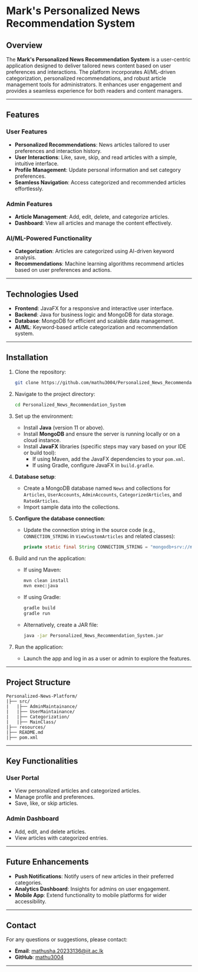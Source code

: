 # Mark's Personalized News Recommendation System

## Overview
The **Mark's Personalized News Recommendation System** is a user-centric application designed to deliver tailored news content based on user preferences and interactions. The platform incorporates AI/ML-driven categorization, personalized recommendations, and robust article management tools for administrators. It enhances user engagement and provides a seamless experience for both readers and content managers.

---

## Features
### **User Features**
- **Personalized Recommendations**: News articles tailored to user preferences and interaction history.
- **User Interactions**: Like, save, skip, and read articles with a simple, intuitive interface.
- **Profile Management**: Update personal information and set category preferences.
- **Seamless Navigation**: Access categorized and recommended articles effortlessly.

### **Admin Features**
- **Article Management**: Add, edit, delete, and categorize articles.
- **Dashboard**: View all articles and manage the content effectively.

### **AI/ML-Powered Functionality**
- **Categorization**: Articles are categorized using AI-driven keyword analysis.
- **Recommendations**: Machine learning algorithms recommend articles based on user preferences and actions.

---

## Technologies Used
- **Frontend**: JavaFX for a responsive and interactive user interface.
- **Backend**: Java for business logic and MongoDB for data storage.
- **Database**: MongoDB for efficient and scalable data management.
- **AI/ML**: Keyword-based article categorization and recommendation system.

---

## Installation
1. Clone the repository:
   ```bash
   git clone https://github.com/mathu3004/Personalized_News_Recommendation_System
   ```
2. Navigate to the project directory:
   ```bash
   cd Personalized_News_Recommendation_System
   ```
3. Set up the environment:
   - Install **Java** (version 11 or above).
   - Install **MongoDB** and ensure the server is running locally or on a cloud instance.
   - Install **JavaFX** libraries (specific steps may vary based on your IDE or build tool):
     - If using Maven, add the JavaFX dependencies to your `pom.xml`.
     - If using Gradle, configure JavaFX in `build.gradle`.

4. **Database setup**:
   - Create a MongoDB database named `News` and collections for `Articles`, `UserAccounts`, `AdminAccounts`, `CategorizedArticles`, and `RatedArticles`.
   - Import sample data into the collections.

5. **Configure the database connection**:
   - Update the connection string in the source code (e.g., `CONNECTION_STRING` in `ViewCustomArticles` and related classes):
     ```java
     private static final String CONNECTION_STRING = "mongodb+srv://mathu0404:Janu3004@cluster3004.bmusn.mongodb.net/?retryWrites=true&w=majority&appName=Cluster3004";
     ```

6. Build and run the application:
   - If using Maven:
     ```bash
     mvn clean install
     mvn exec:java
     ```
   - If using Gradle:
     ```bash
     gradle build
     gradle run
     ```
   - Alternatively, create a JAR file:
     ```bash
     java -jar Personalized_News_Recommendation_System.jar
     ```

7. Run the application:
   - Launch the app and log in as a user or admin to explore the features.

---

## Project Structure
```
Personalized-News-Platform/
|├── src/
|   |├── AdminMaintainance/
|   |├── UserMaintainance/
|   |├── Categorization/
|   |├── MainClass/
|├── resources/
|├── README.md
|├── pom.xml
```

---

## Key Functionalities
### **User Portal**
- View personalized articles and categorized articles.
- Manage profile and preferences.
- Save, like, or skip articles.

### **Admin Dashboard**
- Add, edit, and delete articles.
- View articles with categorized entries.

---

## Future Enhancements
- **Push Notifications**: Notify users of new articles in their preferred categories.
- **Analytics Dashboard**: Insights for admins on user engagement.
- **Mobile App**: Extend functionality to mobile platforms for wider accessibility.

---

## Contact
For any questions or suggestions, please contact:
- **Email**: mathusha.20233136@iit.ac.lk
- **GitHub**: [mathu3004](https://github.com/mathu3004)

---

